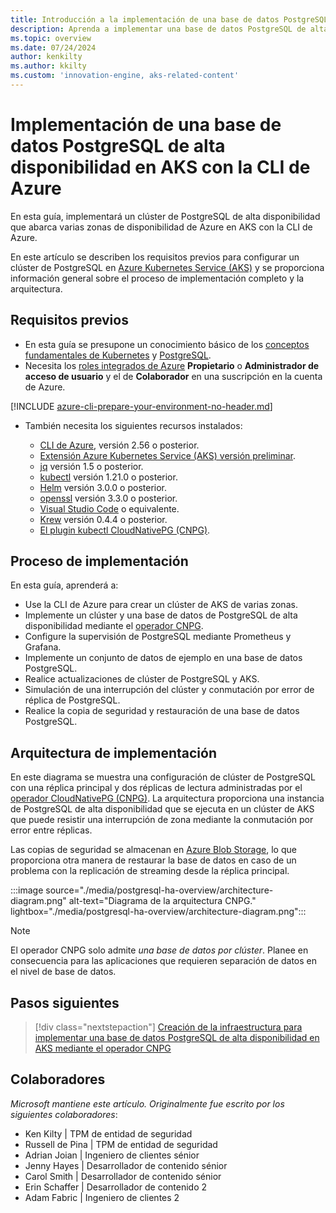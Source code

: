 ```yaml
---
title: Introducción a la implementación de una base de datos PostgreSQL de alta disponibilidad en AKS con la CLI de Azure
description: Aprenda a implementar una base de datos PostgreSQL de alta disponibilidad en AKS mediante el operador CloudNativePG!!
ms.topic: overview
ms.date: 07/24/2024
author: kenkilty
ms.author: kkilty
ms.custom: 'innovation-engine, aks-related-content'
---
```

# Implementación de una base de datos PostgreSQL de alta disponibilidad en AKS con la CLI de Azure

En esta guía, implementará un clúster de PostgreSQL de alta disponibilidad que abarca varias zonas de disponibilidad de Azure en AKS con la CLI de Azure.

En este artículo se describen los requisitos previos para configurar un clúster de PostgreSQL en [Azure Kubernetes Service (AKS)][what-is-aks] y se proporciona información general sobre el proceso de implementación completo y la arquitectura.

## Requisitos previos

* En esta guía se presupone un conocimiento básico de los [conceptos fundamentales de Kubernetes][core-kubernetes-concepts] y [PostgreSQL][postgresql].
* Necesita los [roles integrados de Azure][azure-roles] **Propietario** o **Administrador de acceso de usuario** y el de **Colaborador** en una suscripción en la cuenta de Azure.

[!INCLUDE [azure-cli-prepare-your-environment-no-header.md](~/reusable-content/azure-cli/azure-cli-prepare-your-environment-no-header.md)]

* También necesita los siguientes recursos instalados:

  * [CLI de Azure](/cli/azure/install-azure-cli), versión 2.56 o posterior.
  * [Extensión Azure Kubernetes Service (AKS) versión preliminar][aks-preview].
  * [jq][jq] versión 1.5 o posterior.
  * [kubectl][install-kubectl] versión 1.21.0 o posterior.
  * [Helm][install-helm] versión 3.0.0 o posterior.
  * [openssl][install-openssl] versión 3.3.0 o posterior.
  * [Visual Studio Code][install-vscode] o equivalente.
  * [Krew][install-krew] versión 0.4.4 o posterior.
  * [El plugin kubectl CloudNativePG (CNPG)][cnpg-plugin].

## Proceso de implementación

En esta guía, aprenderá a:

* Use la CLI de Azure para crear un clúster de AKS de varias zonas.
* Implemente un clúster y una base de datos de PostgreSQL de alta disponibilidad mediante el [operador CNPG][cnpg-plugin].
* Configure la supervisión de PostgreSQL mediante Prometheus y Grafana.
* Implemente un conjunto de datos de ejemplo en una base de datos PostgreSQL.
* Realice actualizaciones de clúster de PostgreSQL y AKS.
* Simulación de una interrupción del clúster y conmutación por error de réplica de PostgreSQL.
* Realice la copia de seguridad y restauración de una base de datos PostgreSQL.

## Arquitectura de implementación

En este diagrama se muestra una configuración de clúster de PostgreSQL con una réplica principal y dos réplicas de lectura administradas por el [operador CloudNativePG (CNPG)](https://cloudnative-pg.io/). La arquitectura proporciona una instancia de PostgreSQL de alta disponibilidad que se ejecuta en un clúster de AKS que puede resistir una interrupción de zona mediante la conmutación por error entre réplicas.

Las copias de seguridad se almacenan en [Azure Blob Storage](/azure/storage/blobs/), lo que proporciona otra manera de restaurar la base de datos en caso de un problema con la replicación de streaming desde la réplica principal.

:::image source="./media/postgresql-ha-overview/architecture-diagram.png" alt-text="Diagrama de la arquitectura CNPG." lightbox="./media/postgresql-ha-overview/architecture-diagram.png":::

> [!NOTE]
> El operador CNPG solo admite *una base de datos por clúster*. Planee en consecuencia para las aplicaciones que requieren separación de datos en el nivel de base de datos.

## Pasos siguientes

> [!div class="nextstepaction"]
> [Creación de la infraestructura para implementar una base de datos PostgreSQL de alta disponibilidad en AKS mediante el operador CNPG][create-infrastructure]

## Colaboradores

*Microsoft mantiene este artículo. Originalmente fue escrito por los siguientes colaboradores*:

* Ken Kilty | TPM de entidad de seguridad
* Russell de Pina | TPM de entidad de seguridad
* Adrian Joian | Ingeniero de clientes sénior
* Jenny Hayes | Desarrollador de contenido sénior
* Carol Smith | Desarrollador de contenido sénior
* Erin Schaffer | Desarrollador de contenido 2
* Adam Fabric | Ingeniero de clientes 2

<!-- LINKS -->
[what-is-aks]: ./what-is-aks.md
[postgresql]: https://www.postgresql.org/
[core-kubernetes-concepts]: ./concepts-clusters-workloads.md
[azure-roles]: ../role-based-access-control/built-in-roles.md
[aks-preview]: ./draft.md#install-the-aks-preview-azure-cli-extension
[jq]: https://jqlang.github.io/jq/
[install-kubectl]: https://kubernetes.io/docs/tasks/tools/install-kubectl/
[install-helm]: https://helm.sh/docs/intro/install/
[install-openssl]: https://www.openssl.org/
[install-vscode]: https://code.visualstudio.com/Download
[install-krew]: https://krew.sigs.k8s.io/
[cnpg-plugin]: https://cloudnative-pg.io/documentation/current/kubectl-plugin/#using-krew
[create-infrastructure]: ./create-postgresql-ha.md
